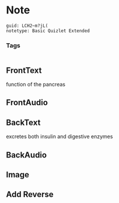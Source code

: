 # Note
```
guid: LCH2~m?jL(
notetype: Basic Quizlet Extended
```

### Tags
```
```

## FrontText
function of the pancreas

## FrontAudio


## BackText
excretes both insulin and digestive enzymes

## BackAudio


## Image


## Add Reverse

